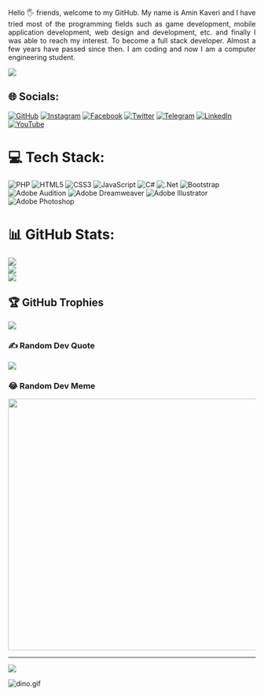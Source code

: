 <p align="justify"> 
Hello 🖐 friends, welcome to my GitHub. My name is Amin Kaveri and I have tried most of the programming fields such as game development, mobile application development, web design and development, etc. and finally I was able to reach my interest. To become a full stack developer. Almost a few years have passed since then. I am coding and now I am a computer engineering student.</p>

![](https://komarev.com/ghpvc/?username=AminKavari&label=PROFILE+VIEWS&style=for-the-badge&color=brightgreen)


## 🌐 Socials:
[![GitHub](https://img.shields.io/badge/GitHub-12100E.svg?logo=Github&logoColor=white)](https://github.com/aminkavari) [![Instagram](https://img.shields.io/badge/Instagram-%23E4405F.svg?logo=Instagram&logoColor=white)](https://instagram.com/aminonthebeat) [![Facebook](https://img.shields.io/badge/Facebook-%231877F2.svg?logo=Facebook&logoColor=white)](https://facebook.com/aminkavariofficial) [![Twitter](https://img.shields.io/badge/Twitter-%231DA1F2.svg?logo=Twitter&logoColor=white)](https://twitter.com/aminonthebeat)  [![Telegram](https://img.shields.io/badge/Telegram-2CA5E0.svg?logo=Telegram&logoColor=white)](https://t.me/aminkavari) [![LinkedIn](https://img.shields.io/badge/LinkedIn-%230077B5.svg?logo=linkedin&logoColor=white)](https://linkedin.com/in/aminkavari) [![YouTube](https://img.shields.io/badge/YouTube-%23FF0000.svg?logo=YouTube&logoColor=white)](https://youtube.com/c/UCMgr4duUx0t5Qmk8zL3h61w) 

# 💻 Tech Stack:
![PHP](https://img.shields.io/badge/php-%23777BB4.svg?style=for-the-badge&logo=php&logoColor=white) ![HTML5](https://img.shields.io/badge/html5-%23E34F26.svg?style=for-the-badge&logo=html5&logoColor=white) ![CSS3](https://img.shields.io/badge/css3-%231572B6.svg?style=for-the-badge&logo=css3&logoColor=white) ![JavaScript](https://img.shields.io/badge/javascript-%23323330.svg?style=for-the-badge&logo=javascript&logoColor=%23F7DF1E) ![C#](https://img.shields.io/badge/c%23-%23239120.svg?style=for-the-badge&logo=c-sharp&logoColor=white) ![.Net](https://img.shields.io/badge/.NET-5C2D91?style=for-the-badge&logo=.net&logoColor=white) ![Bootstrap](https://img.shields.io/badge/bootstrap-%23563D7C.svg?style=for-the-badge&logo=bootstrap&logoColor=white) ![Adobe Audition](https://img.shields.io/badge/Adobe%20Audition-9999FF.svg?style=for-the-badge&logo=Adobe%20Audition&logoColor=white) ![Adobe Dreamweaver](https://img.shields.io/badge/Adobe%20Dreamweaver-FF61F6.svg?style=for-the-badge&logo=Adobe%20Dreamweaver&logoColor=white) ![Adobe Illustrator](https://img.shields.io/badge/adobeillustrator-%23FF9A00.svg?style=for-the-badge&logo=adobeillustrator&logoColor=white) ![Adobe Photoshop](https://img.shields.io/badge/adobephotoshop-%2331A8FF.svg?style=for-the-badge&logo=adobephotoshop&logoColor=white)
# 📊 GitHub Stats:
![](https://github-readme-stats.vercel.app/api?username=AminKavari&theme=dark&hide_border=false&include_all_commits=false&count_private=false)<br/>
![](https://github-readme-streak-stats.herokuapp.com/?user=AminKavari&theme=dark&hide_border=false)<br/>
![](https://github-readme-stats.vercel.app/api/top-langs/?username=AminKavari&theme=dark&hide_border=false&include_all_commits=false&count_private=false&layout=compact)

## 🏆 GitHub Trophies
![](https://github-profile-trophy.vercel.app/?username=AminKavari&theme=radical&no-frame=false&no-bg=true&margin-w=4)

### ✍️ Random Dev Quote
![](https://quotes-github-readme.vercel.app/api?type=horizontal&theme=radical)

### 😂 Random Dev Meme
<img src="https://random-memer.herokuapp.com/" width="512px"/>

---
[![](https://visitcount.itsvg.in/api?id=AminKavari&icon=0&color=0)](https://visitcount.itsvg.in)

<img data-target="animated-image.replacedImage" alt="dino.gif" class="AnimatedImagePlayer-animatedImage" src="https://github.com/saadeghi/saadeghi/raw/master/dino.gif" style="display: block; opacity: 1;">

